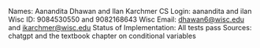 Names: Aanandita Dhawan and Ilan Karchmer
CS Login: aanandita and ilan
Wisc ID: 9084530550 and 9082168643
Wisc Email: dhawan6@wisc.edu and ikarchmer@wisc.edu
Status of Implementation: All tests pass
Sources: chatgpt and the textbook chapter on conditional variables

